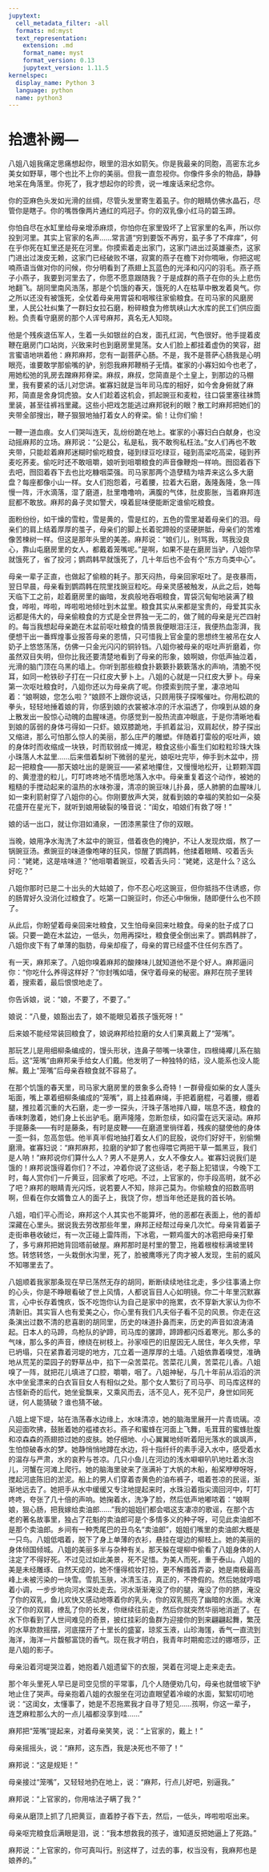 ```yaml
---
jupytext:
  cell_metadata_filter: -all
  formats: md:myst
  text_representation:
    extension: .md
    format_name: myst
    format_version: 0.13
    jupytext_version: 1.11.5
kernelspec:
  display_name: Python 3
  language: python
  name: python3
---
```

# 拾遗补阙— 

八姐八姐我痛定思痛想起你，眼里的泪水如箭矢。你是我最亲的同胞，高密东北乡美女如野草，哪个也比不上你的美丽。但我一直忽视你。你像件多余的物品，静静地呆在角落里。你死了，我才想起你的珍贵，说一堆废话来纪念你。 

你的亚麻色头发如光滑的丝绸，尽管头发里寄生着虱子。你的眼睛仿佛水晶石，尽管你是瞎子。你的嘴唇像两片通红的鸡冠子。你的双乳像小红马的碧玉蹄。 

你怕自尽在水缸里给母亲增添麻烦，你怕你在家里毁坏了上官家里的名声，所以你投到河里。其实上官家的名声……常言道“穷到要饭不再穷，虱子多了不痒痒”，何在乎你死在缸里还是死在河里。你摸索着走出家门，这家门进出过英雄豪杰，这家门进出过泼皮无赖，这家门已经破败不堪，寂寞的燕子在檐下对你啁啾，你把这呢喃燕语当做对你的问候，你分明看到了燕翅上瓦蓝色的光泽和闪闪的羽毛。燕子燕子小燕子，我要到河里去了，你愿不愿意跟随我？于是成群的燕子在你的头上悲伤地翻飞。胡同里南风浩荡，那是个饥饿的春天，饿死的人在枯草中散发着臭气。你之所以还没有被饿死，全仗着母亲用胃袋和咽喉往家偷粮食。在司马家的风磨房里，人民公社纠集了一群妇女拉石磨，粉碎粮食为修筑峡山大水库的民工们供应面粉。负责看守磨房的那个人诨号麻邦，真名无人知晓。 

他是个残疾退伍军人，生着一头如银丝的白发，面孔红润，气色很好。他手提着皮鞭在磨房门口站岗，兴致来时也到磨房里晃荡。女人们脸上都挂着虚伪的笑容，甜言蜜语地哄着他：麻邦麻邦，您有一副菩萨心肠。不是，我不是菩萨心肠我是心明眼亮，谁要敢学那偷嘴的驴，别怨我麻邦鞭梢子无情。崔家的小寡妇如今也老了，用她松弛的乳房去蹭麻邦脊梁。麻叔，麻叔，您简直是个土皇上，到那边的马棚里，我有要紧的话儿对您讲。崔寡妇就是当年司马库的相好，如今舍身俯就了麻邦，简直是舍身饲虎狼。女人们趁着这机会，抓起豌豆和麦粒，往口袋里塞往袜筒里装，甚至往裤裆里藏。这些小把戏怎能逃过麻邦锐利的眼？散工时麻邦把她们的夹带全部搜出，鞭子狠狠地抽打着女人的脊梁。偷！让你们偷！ 

一鞭一道血痕。女人们哭叫连天，乱纷纷跪在地上。崔家的小寡妇白白献身，也没动摇麻邦的立场。麻邦说：“公是公，私是私，我不敢徇私枉法。”女人们再也不敢夹带，只能趁着麻邦迷糊时偷吃粮食，碰到绿豆吃绿豆，碰到高梁吃高梁，碰到荞麦吃荞麦。偷吃时还不敢咀嚼，娘听到咀嚼粮食的声音像鞭炮一样响。囫囵着吞下去吧，囫囵着吞下去也比吃糠咽菜强。司马家那两个造孽精为啥弄来这么多大磨盘？每座都像小山一样。女人们抱怨着，弓着腰，拉着大石磨，轰隆轰隆，急一阵慢一阵，汗水滴落，湿了磨道，肚里噜噜响，满腹的气体，肚皮膨胀，当着麻邦连屁都不敢放。麻邦的鼻子灵如警犬，嗅着屁味便能断定谁偷吃粮食。 

面粉纷纷，如干燥的雪粒，雪是黄的，雪是红的，五色的雪里凝着母亲们的泪。母亲们的肩上结着厚厚的茧子，母亲们的脚上长着驼蹄般的坚硬胼胝，母亲们的苦难像苦楝树一样。但这是那年头里的美差。麻邦说：“娘们儿，别骂我，骂我没良心，靠山屯磨房里的女人，都戴着笼嘴呢。”是啊，如果不是在磨房当驴，八姐你早就饿死了，省了投河；鹦鹉韩早就饿死了，几十年后也不会有个“东方鸟类中心”。 

母亲一辈子正直，也做起了偷粮的耗子。那天闷热，母亲回家呕吐了。是夜暴雨，翌日早晨，母亲看到鹦鹉韩在院里找豌豆粒吃。母亲灵感被触发，从此之后，她每天临下工之前，趁着磨房里的幽暗，发疯般地吞咽粮食，胃袋沉甸甸地装满了粮食，哗啦，哗啦，哗啦啦地倾吐到木盆里。粮食其实从来都是宝贵的，母爱其实永远都是伟大的，母亲偷粮食的方式是全世界独一无二的，做了贼的母亲是光芒四射的。每当我想起母亲跪在木盆前呕吐粮食的情景我便眼泪汪汪，我便热血澎湃，我便想干出一番辉煌事业报答母亲的恩情，只可惜我上官金童的思想终生被吊在女人奶子上悠悠荡荡，仿佛一只金光闪闪的铜铃铛。八姐你被母亲的呕吐声折磨着，你虽然双目失明，但你比我还要清楚地看到了母亲的形象，娘啊娘，你低声抽泣着，光滑的脑门顶在乌黑的墙上。你听到那些粮食扑簌簌扑簌簌落水的声响，清脆不悦耳，如同一枪铁砂子打在一只红皮大萝卜上。八姐的心就是一只红皮大萝卜。母亲第一次呕吐粮食时，八姐你还以为母亲病了呢。你摸索到院子里，凄凉地叫着：“娘啊娘，您怎么啦？”娘顾不上跟你说话，只顾用筷子探喉催吐。你用松疏的拳头，轻轻地捶着娘的背，你感到娘的衣裳被冰凉的汗水溻透了，你嗅到从娘的身上散发出一股惊心动魄的血腥味道。你感觉到一股热流直冲眼底，于是你清晰地看到娘的孱弱的身体弓得如一只虾。娘双膝跪地，手抓着盆沿，双肩起伏，脖子探出又缩进，那么可怕那么惊人的美丽，那么庄严的雕塑。伴随着打雷般的呕吐声，娘的身体时而收缩成一块铁，时而软弱成一摊泥，粮食这些小畜生们如粒粒珍珠大珠小珠落人木盆里……后来借着梨树下微弱的星光，娘呕吐完毕，伸手到木盆中，捞起一把粮食——那天娘吐出的是豌豆——紧紧地攥住，又慢慢地松开，让颗颗浑圆的、黄澄澄的粒儿，叮叮咚咚地不情愿地落入水中。母亲重复着这个动作，被她的粗糙的手搅动起来的温热的水味弥漫，清凉的豌豆味儿扑鼻，感人肺腑的血腥味儿如一束利箭射穿了八姐你的心。你刚要放声大哭，就看到娘的幸福的笑脸如一朵葵花盛开在星光下，就听到娘用破裂的嗓音说：“闺女，咱娘们有救了呀！” 

娘的话一出口，就让你泪如涌泉，一团漆黑蒙住了你的双眼。 

当晚，娘用净水淘洗了木盆中的豌豆，借着夜色的掩护，不让人发现炊烟，熬了一锅豌豆汤。煮豌豆的味道像咆哮的狂风，惊醒了鹦鹉韩，他揉着眼睛、咬着舌头问：“姥姥，这是啥味道？”他咀嚼着豌豆，咬着舌头问：“姥姥，这是什么？这么好吃？” 

八姐你那时已是二十出头的大姑娘了，你不忍心吃这豌豆，但你抵挡不住诱惑，你的肠胃好久没消化过粮食了。吃第一口豌豆时，你还心中愀愀，随即便什么也不顾了。 

从此后，你盼望着母亲回来吐粮食，又生怕母亲回来吐粮食。母亲的肚子成了口袋。只要一跪在木盆边，一低头，勿用再探吐，粮食便全倒出来了。鹦鹉韩胖了，八姐你皮下有了单薄的脂肪，母亲却瘦了，母亲的胃已经盛不住任何东西了。 

有一天，麻邦来了。八姐你嗅着麻邦的酸辣味儿就知道他不是个好人。麻邦逼问你：“你吃什么养得这样好？”你封嘴如墙，保守着母亲的秘密。麻邦在院子里转着，搜索着，最后恨恨地走了。 

你告诉娘，说：“娘，不要了，不要了。” 

娘说：“八曼，娘豁出去了，娘不能眼见着孩子饿死呀！” 

后来娘不能经常装回粮食了，娘说麻邦给拉磨的女人们果真戴上了“笼嘴”。 

那玩艺儿是用细柳条编成的，馒头形状，连鼻子带嘴一块罩住，四根绳襻儿系在脑后。这“笼嘴”由麻邦亲手给女人们戴。他发明了一种独特的结，没人能系也没人能解。戴上“笼嘴”后母亲吞粮食就不容易了。 

在那个饥饿的春天里，司马家大磨房里的景象多么奇特！一群骨瘦如柴的女人蓬头垢面，嘴上罩着细柳条编成的“笼嘴”，肩上挂着麻绳，手把着磨棍，弓着腰，绷着腿，推拉着沉重的大石磨，走一步一探头，汗珠子落地摔八瓣，喘息不迭，粮食的香味刺激着，她们身上长出驴毛。磨声隆隆，忽断忽续，如闷雷在远天滚动。麻邦手提藤条——有时是藤条，有时是皮鞭——在磨道里徜徉着，残疾的腿使他的身体一歪一斜，忽高忽低。他半真半假地抽打着女人们的屁股，说你们好好干，别偷懒磨滑。崔寡妇说：“麻邦麻邦，拉磨的驴卸了套也得喂它两把干草一瓢黑豆，我们是人呐！”麻邦说你们算什么人？男人不是男人，女人不像女人。崔寡妇说我们是饿的！麻邦说饿得着你们？不过，冲着你说了这些话，老子豁上犯错误，今晚下工时，每人赏你们一斤黄豆，回家煮了吃吧。不过，上官家的，你手段高明，就不必了吧？麻邦的眼睛青光闪烁，说若要人不知，除非己莫为。你偷粮食的招数高明啊，但看在你女婿鲁立人的面子上，我饶了你，想当年他还是我的首长呐。 

八姐，咱们平心而论，麻邦这个人其实也不能算坏，他的恶都在表面上，他的善却深藏在心里头。据说我去劳改那些年里，麻邦正经帮过母亲几次忙。母亲背着篓子走街串巷收破烂，有一次正碰上雷阵雨，下冰雹，一颗鸡蛋大的冰雹把母亲打晕了，多亏麻邦把她背回塔前破屋。麻邦那时是村里的警卫，拖着根梭标满坡里转悠。转悠转悠，一头栽倒水沟里，死了，脸被鹰啄光了肉才被人发现，生前的威风不知哪里去了。 

八姐顺着我家那条现在早已荡然无存的胡同，断断续续地往北走，多少往事涌上你的心头，你是不睁眼看破了世上风情，人都说盲目人心如明镜。你二十年里沉默寡言，心中长存着愧疚，饭不吃饱你认为自己是家中的拖累，衣不穿新大家认为你不清新旧。其实盲人也有爱美之心，你心里有我们凡夫俗子看不见的风景。你走在这条演出过数不清的悲喜剧的胡同里，历史的味道扑鼻而来，历史的声音如浪涛涌起。日本人的马蹄，鸟枪队的驴蹄，司马库的骡蹄，蹄蹄都闪烁着寒光。那么多的气味，那么多的声音，缭绕在树枝上。孙家哑巴的旧屋因无人居住，年久失修，早已坍塌，只在紧靠着河堤的地方，兀立着一道厚厚的土墙。八姐依靠着嗅觉，准确地从荒芜的菜园子的野草丛中，掐下一朵苦菜花。苦菜花儿黄，苦菜花儿香。八姐嗅了一阵，就把花儿填进了口腔，嚼嚼，咽了。八姐神秘，与几十年前从滔滔的洪水中坐瓮漂来的白衣盲目女人有相似之处。那个女人繁衍了司马亭、司马库这样的古怪新奇的后代，她坐瓮飘来，又乘风而去，活不见人，死不见尸，身世如同死谜，何人能猜破？谁也猜不破。 

八姐上堤下堤，站在浩荡春水边缘上，水味清凉，她的脑海里展开一片青琉璃。凉风迎面吹拂，鼓胀着她的褴褛衣衫。燕子和蜜蜂在河面上飞舞，毛茸茸的蜜蜂肚腹和凉森森的燕翅掠过她的皮肤。她仔细地、小心翼翼地倾听着阳光落水的飒飒声，生怕惊破春水的梦。她静悄悄地蹲在水边，将十指纤纤的素手浸入水中，感受着水的温存与严肃，水的哀矜与苍凉。几只小鱼儿在河边的浅水噼噼叭叭地吐着水泡儿，河蟹在河滩上爬行。她的脑海里驶来了涨满补丁大帆的木船，船桨咿咿呀呀，搅起河底陈旧的淤泥。船上的男人们穿着杏黄色的油布裤子，唱着苍凉的民谣，渐渐地远去了。她把手从水中缓缓又专注地提起来时，水珠沿着指尖滴回河中，叮叮咚咚，夸张了几十倍的声响。她掬着水，洗净了脸，然后低声地嘟哝着：“娘啊娘，狠心肠，把我嫁给卖油郎……”我的姐姐们都会唱这支凄凉的歌谣，在那个古老的著名故事里，独占了花魁的卖油郎可是个多情多义的种子呀，可见此卖油郎不是那个卖油郎。乡间有一种秃尾巴的丑鸟名“卖油郎”，姐姐们嘴里的卖油郎大概是一只鸟。八姐低唱着，脱下了身上单薄的衣衫，悬挂在堤边的柳枝上。她的美丽的身体倾国倾城。八姐的美丽多半与杂种有关。那天躲在堤柳中偷看了八姐身体的人注定了不得好死。不过见过如此美景，死不足惜。为美人而死，重于泰山。八姐的美是未经雕琢、自然天成的，她不懂得梳妆打扮，更不解搔首弄姿，她是南极最高峰上未被污染的一块雪。雪肌玉肤，冰清玉洁，真正的，不搀假的。然后她就哼唱着小调，一步步地向河水深处走去。河水渐渐淹没了你的腿，淹没了你的脐，淹没了你的双乳，鱼儿欢快又感动地啄着你的乳头，你的双乳照亮了幽暗的水面。水淹没了你的双肩，缭乱了你的长发，你继续往前走，然后你就突然华丽地消逝了。在水下你看到了人世间难见的奇景，披红挂彩的鱼群为迎接你的到来翩翩起舞，繁茂的水草款款摇摆，河底摆开了十里长的盛宴，琼浆玉液，山珍海馐，香气一直流到海洋，海洋一片馥郁富饶的香气。现在我才明白，我青年时期痴恋过的娜塔莎，正是八姐的影子。 

母亲沿着河堤哭泣着，她抱着八姐遗留下的衣服，哭着在河堤上走来走去。 

那个年头里死人早已是司空见惯的平常事，几个人随便劝几句，母亲也就借坡下驴地止住了哭声。母亲抱着八姐的衣服坐在河边直眼望着冷峻的水面，絮絮叨叨地说：“这闺女，太懂事了，她是不忍拖累我才自寻了短见……孩啊，你这一辈子，连芝麻粒那么大的一点儿福都没享到哇……” 

麻邦把“笼嘴”提起来，对着母亲笑笑，说：“上官家的，戴上！” 

母亲摇摇头，说：“麻邦，这东西，我是决死也不带了！” 

麻邦说：“这是规矩！” 

母亲接过“笼嘴”，又轻轻地扔在地上，说：“麻邦，行点儿好吧，别逼我。” 

麻邦说：“上官家的，你用啥法子瞒了我？” 

母亲从磨顶上抓了几把黄豆，直着脖子吞下去，然后，一低头，哗啦啦呕出来。 

母亲呕完粮食后满眼是泪，说：“我本想救我的孩子，谁知道反把她逼上了死路。” 

麻邦说：“上官家的，你可真叫行。别这样了，过去的事，权当没有，我麻邦也是娘养的。” 

